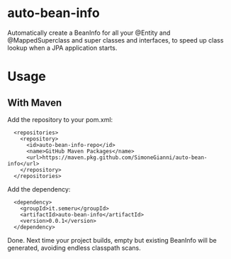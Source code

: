 # auto-bean-info
Automatically create a BeanInfo for all your @Entity and @MappedSuperclass and super classes and interfaces, to speed up class lookup when a JPA application starts.

# Usage

## With Maven

Add the repository to your pom.xml:

```
  <repositories>
    <repository>
      <id>auto-bean-info-repo</id>
      <name>GitHub Maven Packages</name>
      <url>https://maven.pkg.github.com/SimoneGianni/auto-bean-info</url>
    </repository>
  </repositories>
```

Add the dependency:

```
  <dependency>
    <groupId>it.semeru</groupId>
    <artifactId>auto-bean-info</artifactId>
    <version>0.0.1</version>
  </dependency>
```

Done. Next time your project builds, empty but existing BeanInfo will be generated, avoiding endless classpath scans.
